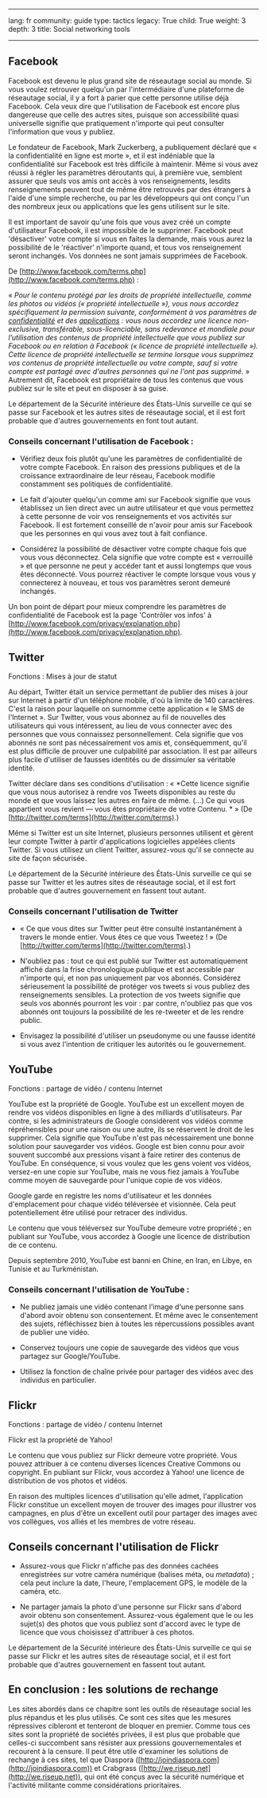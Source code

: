 

---

lang: fr
community: guide
type: tactics
legacy: True
child: True
weight: 3
depth: 3
title: Social networking tools

---

## Facebook ##

Facebook est devenu le plus grand site de réseautage social au monde. Si vous voulez retrouver quelqu'un par l'intermédiaire d'une plateforme de réseautage social, il y a fort à parier que cette personne utilise déjà Facebook. Cela veux dire que l'utilisation de Facebook est encore plus dangereuse que celle des autres sites, puisque son accessibilité quasi universelle signifie que pratiquement n'importe qui peut consulter l'information que vous y publiez.

Le fondateur de Facebook, Mark Zuckerberg, a publiquement déclaré que « la confidentialité en ligne est morte », et il est indéniable que la confidentialité sur Facebook est très difficile à maintenir. Même si vous avez réussi à régler les paramètres déroutants qui, à première vue, semblent assurer que seuls vos amis ont accès à vos renseignements, lesdits renseignements peuvent tout de même être retrouvés par des étrangers à l'aide d'une simple recherche, ou par les développeurs qui ont conçu l'un des nombreux jeux ou applications que les gens utilisent sur le site.

Il est important de savoir qu'une fois que vous avez créé un compte d'utilisateur Facebook, il est impossible de le supprimer. Facebook peut 'désactiver' votre compte si vous en faites la demande, mais vous aurez la possibilité de le 'réactiver' n'importe quand, et tous vos renseignement seront inchangés. Vos données ne sont jamais supprimées de Facebook. 

De [http://www.facebook.com/terms.php](http://www.facebook.com/terms.php) :

« *Pour le contenu protégé par les droits de propriété intellectuelle, comme les photos ou vidéos (« propriété intellectuelle »), vous nous accordez spécifiquement la permission suivante, conformément à vos paramètres de [confidentialité](http://www.facebook.com/privacy/) et des [applications](http://www.facebook.com/editapps.php) : vous nous accordez une licence non-exclusive, transférable, sous-licenciable, sans redevance et mondiale pour l’utilisation des contenus de propriété intellectuelle que vous publiez sur Facebook ou en relation à Facebook (« licence de propriété intellectuelle »). Cette licence de propriété intellectuelle se termine lorsque vous supprimez vos contenus de propriété intellectuelle ou votre compte, sauf si votre compte est partagé avec d'autres personnes qui ne l'ont pas supprimé.* » Autrement dit, Facebook est propriétaire de tous les contenus que vous publiez sur le site et peut en disposer à sa guise.

Le département de la Sécurité intérieure des États-Unis surveille ce qui se passe sur Facebook et les autres sites de réseautage social, et il est fort probable que d'autres gouvernements en font tout autant. 

### Conseils concernant l'utilisation de Facebook : ###

- Vérifiez deux fois plutôt qu'une les paramètres de confidentialité de votre compte Facebook. En raison des pressions publiques et de la croissance extraordinaire de leur réseau, Facebook modifie constamment ses politiques de confidentialité.

- Le fait d'ajouter quelqu'un comme ami sur Facebook signifie que vous établissez un lien direct avec un autre utilisateur et que vous permettez à cette personne de voir vos renseignements et vos activités sur Facebook. Il est fortement conseillé de n'avoir pour amis sur Facebook que les personnes en qui vous avez tout à fait confiance.

- Considérez la possibilité de désactiver votre compte chaque fois que vous vous déconnectez. Cela signifie que votre compte est « verrouillé » et que personne ne peut y accéder tant et aussi longtemps que vous êtes déconnecté. Vous pourrez réactiver le compte lorsque vous vous y connecterez à nouveau, et tous vos paramètres seront demeuré inchangés.

Un bon point de départ pour mieux comprendre les paramètres de confidentialité de Facebook est la page 'Contrôler vos infos' à [http://www.facebook.com/privacy/explanation.php](http://www.facebook.com/privacy/explanation.php).


## Twitter ##

Fonctions : Mises à jour de statut

Au départ, Twitter était un service permettant de publier des mises à jour sur Internet à partir d'un téléphone mobile, d'où la limite de 140 caractères. C'est la raison pour laquelle on surnomme cette application « le SMS de l'Internet ». Sur Twitter, vous vous abonnez au fil de nouvelles des utilisateurs qui vous intéressent, au lieu de vous connecter avec des personnes que vous connaissez personnellement. Cela signifie que vos abonnés ne sont pas nécessairement vos amis et, conséquemment, qu'il est plus difficile de prouver une culpabilité par association. Il est par ailleurs  plus facile d'utiliser de fausses identités ou de dissimuler sa véritable identité.

Twitter déclare dans ses conditions d'utilisation : « *Cette licence signifie que vous nous autorisez à rendre vos Tweets disponibles au reste du monde et que vous laissez les autres en faire de même. (...) Ce qui vous appartient vous revient — vous êtes propriétaire de votre Contenu. * » (De [http://twitter.com/terms](http://twitter.com/terms).)

Même si Twitter est un site Internet, plusieurs personnes utilisent et gèrent leur compte Twitter à partir d'applications logicielles appelées clients Twitter. Si vous utilisez un client Twitter, assurez-vous qu'il se connecte au site de façon sécurisée.

Le département de la Sécurité intérieure des États-Unis surveille ce qui se passe sur Twitter et les autres sites de réseautage social, et il est fort probable que d'autres gouvernement en fassent tout autant. 


### Conseils concernant l'utilisation de Twitter ###

- « Ce que vous dites sur Twitter peut être consulté instantanément à travers le monde entier. Vous êtes ce que vous Tweetez ! » (De [http://twitter.com/terms](http://twitter.com/terms).)

- N'oubliez pas : tout ce qui est publié sur Twitter est automatiquement affiché dans la frise chronologique publique et est accessible par n'importe qui, et non pas uniquement par vos abonnés. Considérez sérieusement la possibilité de protéger vos tweets si vous publiez des renseignements sensibles. La protection de vos tweets signifie que seuls vos abonnés pourront les voir : par contre, n'oubliez pas que vos abonnés ont toujours la possibilité de les re-tweeter et de les rendre public.

- Envisagez la possibilité d'utiliser un pseudonyme ou une fausse identité si vous avez l'intention de critiquer les autorités ou le gouvernement.


## YouTube ##

Fonctions : partage de vidéo / contenu Internet

YouTube est la propriété de Google. YouTube est un excellent moyen de rendre vos vidéos disponibles en ligne à des milliards d'utilisateurs. Par contre, si les administrateurs de Google considèrent vos vidéos comme répréhensibles pour une raison ou une autre, ils se réservent le droit de les supprimer. Cela signifie que YouTube n'est pas nécessairement une bonne solution pour sauvegarder vos vidéos. Google est bien connu pour avoir souvent succombé aux pressions visant à faire retirer des contenus de YouTube. En conséquence, si vous voulez que les gens voient vos vidéos, versez-en une copie sur YouTube, mais ne vous fiez jamais à YouTube comme moyen de sauvegarde pour l'unique copie de vos vidéos.

Google garde en registre les noms d'utilisateur et les données d'emplacement pour chaque vidéo téléversée et visionnée. Cela peut potentiellement être utilisé pour retracer des individus.

Le contenu que vous téléversez sur YouTube demeure votre propriété ; en publiant sur YouTube, vous accordez à Google une licence de distribution de ce contenu.

Depuis septembre 2010, YouTube est banni en Chine, en Iran, en Libye, en Tunisie et au Turkménistan. 

### Conseils concernant l'utilisation de YouTube : ###

- Ne publiez jamais une vidéo contenant l'image d'une personne sans d'abord avoir obtenu son consentement. Et même avec le consentement des sujets, réfléchissez bien à toutes les répercussions possibles avant de publier une vidéo. 

- Conservez toujours une copie de sauvegarde des vidéos que vous partagez sur Google/YouTube.

- Utilisez la fonction de chaîne privée pour partager des vidéos avec des individus en particulier.


## Flickr ##

Fonctions : partage de vidéo / contenu Internet

Flickr est la propriété de Yahoo! 

Le contenu que vous publiez sur Flickr demeure votre propriété. Vous pouvez attribuer  à ce contenu diverses licences Creative Commons ou copyright. En publiant sur Flickr, vous accordez à Yahoo! une licence de distribution de vos photos et vidéos.

En raison des multiples licences d'utilisation qu'elle admet, l'application Flickr constitue un excellent moyen de trouver des images pour illustrer vos campagnes, en plus d'être un excellent outil pour partager des images avec vos collègues, vos alliés et les membres de votre réseau.

## Conseils concernant l'utilisation de  Flickr ##

- Assurez-vous que Flickr n'affiche pas des données cachées enregistrées sur votre caméra numérique (balises méta, ou *metadata*) ; cela peut inclure la date, l'heure, l'emplacement GPS, le modèle de la caméra, etc.

- Ne partager jamais la photo d'une personne sur Flickr sans d'abord avoir obtenu son consentement. Assurez-vous également que le ou les sujet(s) des photos que vous publiez sont d'accord avec le type de licence que vous choisissez d'attribuer à ces photos.

Le département de la Sécurité intérieure des États-Unis surveille ce qui se passe sur Flickr et les autres sites de réseautage social, et il est fort probable que d'autres gouvernement en fassent tout autant. 

## En conclusion : les solutions de rechange ##

Les sites abordés dans ce chapitre sont les outils de réseautage social les plus répandus et les plus utilisés. Ce sont ces sites que les mesures répressives cibleront et tenteront de bloquer en premier. Comme tous ces sites sont la propriété de sociétés privées, il est plus que probable que celles-ci succombent sans résister aux pressions gouvernementales et recourent à la censure. Il peut être utile d'examiner les solutions de rechange à ces sites, tel que Diaspora ([http://joindiaspora.com](http://joindiaspora.com)) et Crabgrass ([http://we.riseup.net](http://we.riseup.net)), qui ont été conçus avec la sécurité numérique et l'activité militante comme considérations prioritaires.


